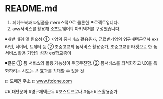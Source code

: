 # README.md

1. 페이스북과 타입폼을 mern스택으로 클론한 프로젝트입니다.
2. aws서비스를 활용해 소프트웨어의 아키텍처를 구성했습니다.

◾개발 배경 및 필요성
① 기업의 폼서비스 활용증가, 글로벌기업의 영구재택근무화 ex) 라인, 네이버, 트위터 등
② 초중고교의 폼서비스 활용증가, 초중고교를 타켓으로 한 폼 서비스 활용 기업의 성장 ex)학교종이

◾결론
① 폼 서비스의 활용 가능성이 무궁무진함.
② 폼서비스를 최적화하고 UX를 특화하려는 시도는 큰 효과를 기대할 수 있을 것

◻ 도메인 주소 ◻
www.ftclone.com

#비대면문화 #영구재택근무 #포스트코로나 #폼서비스활용증가
